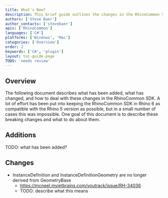```yaml
---
title: What's New?
description: This brief guide outlines the changes in the RhinoCommon SDK.
authors: ['Steve Baer']
author_contacts: ['stevebaer']
apis: ['RhinoCommon']
languages: ['C#']
platforms: ['Windows', 'Mac']
categories: ['Overview']
order: 2
keywords: ['C#', 'plugin']
layout: toc-guide-page
TODO: 'needs review'
---
```



## Overview

The following document describes what has been added, what has changed, and how to deal with these changes in the RhinoCommon SDK. A lot of effort has been put into keeping the RhinoCommon SDK in Rhino 6 as compatible with the Rhino 5 version as possible, but in a small number of cases this was impossible. One goal of this document is to describe these breaking changes and what to do about them.

## Additions

TODO: what has been added?

## Changes

- InstanceDefinition and InstanceDefinitionGeometry are no longer derived from GeometryBase
  - https://mcneel.myjetbrains.com/youtrack/issue/RH-34036
  - TODO: describe what this means
